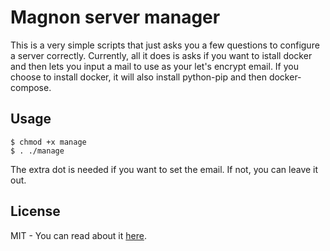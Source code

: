 # Magnon server manager
This is a very simple scripts that just asks you a few questions to configure a server correctly. Currently, all it does is asks if you want to istall docker and then lets you input a mail to use as your let's encrypt email. If you choose to install docker, it will also install python-pip and then docker-compose.

## Usage
```
$ chmod +x manage
$ . ./manage
```
The extra dot is needed if you want to set the email. If not, you can leave it out.

## License
MIT - You can read about it [here](https://en.wikipedia.org/wiki/MIT_License).
